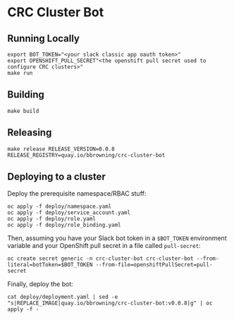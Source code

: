# CRC Cluster Bot

## Running Locally

```
export BOT_TOKEN="<your slack classic app oauth token>"
export OPENSHIFT_PULL_SECRET"<the openshift pull secret used to configure CRC clusters>"
make run
```

## Building

```
make build
```

## Releasing

```
make release RELEASE_VERSION=0.0.8 RELEASE_REGISTRY=quay.io/bbrowning/crc-cluster-bot
```

## Deploying to a cluster

Deploy the prerequisite namespace/RBAC stuff:
```
oc apply -f deploy/namespace.yaml
oc apply -f deploy/service_account.yaml
oc apply -f deploy/role.yaml
oc apply -f deploy/role_binding.yaml
```

Then, assuming you have your Slack bot token in a `$BOT_TOKEN` environment variable and your OpenShift pull secret in a file called `pull-secret`:

```
oc create secret generic -n crc-cluster-bot crc-cluster-bot --from-literal=botToken=$BOT_TOKEN --from-file=openshiftPullSecret=pull-secret
```

Finally, deploy the bot:

```
cat deploy/deployment.yaml | sed -e "s|REPLACE_IMAGE|quay.io/bbrowning/crc-cluster-bot:v0.0.8|g" | oc apply -f -
```

